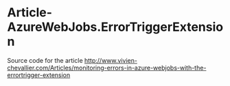 # Article-AzureWebJobs.ErrorTriggerExtension
Source code for the article http://www.vivien-chevallier.com/Articles/monitoring-errors-in-azure-webjobs-with-the-errortrigger-extension
